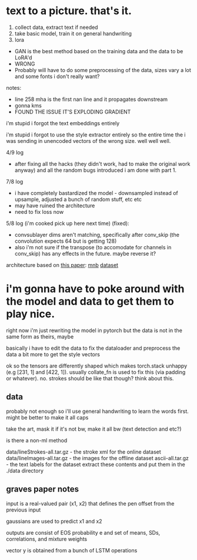 # text to a picture. that's it.
1. collect data, extract text if needed
2. take basic model, train it on general handwriting
3. lora 

* GAN is the best method based on the training data and the data to be LoRA'd
* WRONG
* Probably will have to do some preprocessing of the data, sizes vary a lot and some fonts i don't really want?

notes:
* line 258 mha is the first nan line and it propagates downstream
* gonna kms
* FOUND THE ISSUE IT'S EXPLODING GRADIENT

i'm stupid i forgot the text embeddings entirely

i'm stupid i forgot to use the style extractor entirely so the entire time the i was sending in unencoded vectors of the wrong size. well well well.

4/9 log
* after fixing all the hacks (they didn't work, had to make the original work anyway) and all the random bugs introduced i am done with part 1.

7/8 log
* i have completely bastardized the model - downsampled instead of upsample, adjusted a bunch of random stuff, etc etc
* may have ruined the architecture
* need to fix loss now

5/8 log (i'm cooked pick up here next time) (fixed):
* convsublayer dims aren't matching, specifically after conv_skip (the convolution expects 64 but is getting 128)
* also i'm not sure if the transpose (to accomodate for channels in conv_skip) has any effects in the future. maybe reverse it?

architecture based on [this paper](https://arxiv.org/pdf/2011.06704):
[mnb](src/mobilenetbased.png)
[dataset](https://fki.tic.heia-fr.ch/databases/download-the-iam-on-line-handwriting-database)

# i'm gonna have to poke around with the model and data to get them to play nice. 
right now i'm just rewriting the model in pytorch but the data is not in the same form as theirs, maybe 

basically i have to edit the data to fix the dataloader and preprocess the data a bit more to get the style vectors

ok so the tensors are differently shaped which makes torch.stack unhappy (e.g [231, 1] and [422, 1]). usually collate_fn is used to fix this (via padding or whatever). no. strokes should be like that though? think about this.

## data
probably not enough so i'll use general handwriting to learn the words first. might be better to make it all caps

take the art, mask it if it's not bw, make it all bw (text detection and etc?)

is there a non-ml method

data/lineStrokes-all.tar.gz - the stroke xml for the online dataset 
data/lineImages-all.tar.gz - the images for the offline dataset 
ascii-all.tar.gz - the text labels for the dataset extract these contents and put them in the ./data directory

## graves paper notes
input is a real-valued pair (x1, x2) that defines the pen offset from the previous input

gaussians are used to predict x1 and x2

outputs are consist of EOS probability e and set of means, SDs, correlations, and mixture weights

vector y is obtained from a bunch of LSTM operations


